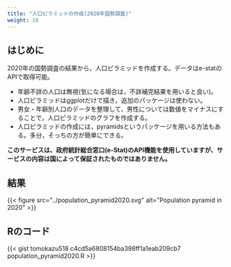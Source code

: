 ```yaml
---
title: "人口ピラミッドの作成(2020年国勢調査)"
weight: 10
---
```


## はじめに

2020年の国勢調査の結果から，人口ピラミッドを作成する。データはe-statのAPIで取得可能。

- 年齢不詳の人口は無視(気になる場合は，不詳補完結果を用いると良い)。
- 人口ピラミッドはggplotだけで描き，追加のパッケージは使わない。
- 男女・年齢別人口のデータを整理して，男性については数値をマイナスにすることで，人口ピラミッドのグラフを作成する。
- 人口ピラミッドの作成には，pyramidsというパッケージを用いる方法もある。多分，そっちの方が簡単にできる。
  
**このサービスは、政府統計総合窓口(e-Stat)のAPI機能を使用していますが、サービスの内容は国によって保証されたものではありません。**

## 結果

{{< figure src="../population_pyramid2020.svg" alt="Population pyramid in 2020" >}}

## Rのコード

{{< gist tomokazu518 c4cd5a6808154ba398ff1a1eab209cb7 population_pyramid2020.R >}}

